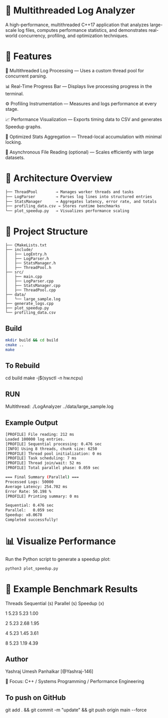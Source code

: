 # 🧩 Multithreaded Log Analyzer

A high-performance, multithreaded C++17 application that analyzes large-scale log files, computes performance statistics, and demonstrates real-world concurrency, profiling, and optimization techniques.

# 🚀 Features

🧵 Multithreaded Log Processing — Uses a custom thread pool for concurrent parsing.

📊 Real-Time Progress Bar — Displays live processing progress in the terminal.

⚙️ Profiling Instrumentation — Measures and logs performance at every stage.

📈 Performance Visualization — Exports timing data to CSV and generates Speedup graphs.

🧮 Optimized Stats Aggregation — Thread-local accumulation with minimal locking.

💾 Asynchronous File Reading (optional) — Scales efficiently with large datasets.

# 🧠 Architecture Overview
```bash
├── ThreadPool        → Manages worker threads and tasks
├── LogParser         → Parses log lines into structured entries
├── StatsManager      → Aggregates latency, error rate, and totals
├── profiling_data.csv → Stores runtime benchmarks
└── plot_speedup.py   → Visualizes performance scaling
```

# 🧱 Project Structure
```MultithreadedLogAnalyzer/
├── CMakeLists.txt
├── include/
│   ├── LogEntry.h
│   ├── LogParser.h
│   ├── StatsManager.h
│   ├── ThreadPool.h
├── src/
│   ├── main.cpp
│   ├── LogParser.cpp
│   ├── StatsManager.cpp
│   ├── ThreadPool.cpp
├── data/
│   └── large_sample.log
├── generate_logs.cpp
├── plot_speedup.py
└── profiling_data.csv
```

## Build
```bash
mkdir build && cd build
cmake ..
make
```
## To Rebuild
cd build
make -j$(sysctl -n hw.ncpu)

## RUN
Multithread:
./LogAnalyzer ../data/large_sample.log

## Example Output
```bash
[PROFILE] File reading: 212 ms
Loaded 100000 log entries.
[PROFILE] Sequential processing: 0.476 sec
[INFO] Using 8 threads, chunk size: 6250
[PROFILE] Thread pool initialization: 0 ms
[PROFILE] Task scheduling: 7 ms
[PROFILE] Thread join/wait: 52 ms
[PROFILE] Total parallel phase: 0.059 sec

=== Final Summary (Parallel) ===
Processed Logs: 50000
Average Latency: 254.702 ms
Error Rate: 50.198 %
[PROFILE] Printing summary: 0 ms

Sequential: 0.476 sec
Parallel:   0.059 sec
Speedup: x8.0678
Completed successfully!
```

# 📊 Visualize Performance
Run the Python script to generate a speedup plot:
```bash
python3 plot_speedup.py
```

# 🧩 Example Benchmark Results
Threads	Sequential (s)	Parallel (s)	Speedup (x)

1	5.23	5.23	1.00

2	5.23	2.68	1.95

4	5.23	1.45	3.61

8	5.23	1.19	4.39

## Author
Yashraj Umesh Panhalkar [@Yashraj-146]

💼 Focus: C++ / Systems Programming / Performance Engineering

## To push on GitHub
git add . && git commit -m "update" && git push origin main --force
